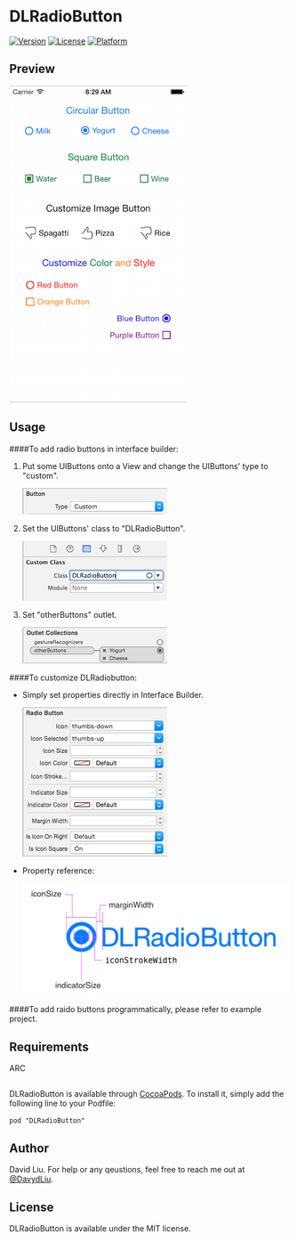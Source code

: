 # DLRadioButton 

[![Version](https://img.shields.io/cocoapods/v/DLRadioButton.svg?style=flat)](http://cocoadocs.org/docsets/DLRadioButton)
[![License](https://img.shields.io/cocoapods/l/DLRadioButton.svg?style=flat)](http://cocoadocs.org/docsets/DLRaidoButton)
[![Platform](https://img.shields.io/cocoapods/p/DLRadioButton.svg?style=flat)](http://cocoadocs.org/docsets/DLRadioButton)

## Preview

![screenshot1](DLRadioButton_screenshot1.png)

## Usage

####To add radio buttons in interface builder:

1.  Put some UIButtons onto a View and change the UIButtons' type to "custom".

	![change UIButton Type](change_UIButton_type.png)

2.  Set the UIButtons' class to "DLRadioButton".

	![change UIButton Class](change_UIButton_class.png)

3.	Set "otherButtons" outlet.

	![set otherButtons outlet](set_otherButtons_outlet.png)

####To customize DLRadiobutton:

*	Simply set properties directly in Interface Builder.

	![design DLButton](design_DLRadioButton.png)

*	Property reference:
	
	![DLRadioButton](DLRadioButton.png)
	
####To add raido buttons programmatically, please refer to example project.

## Requirements

ARC

## 

DLRadioButton is available through [CocoaPods](http://cocoapods.org). To install
it, simply add the following line to your Podfile:

    pod "DLRadioButton"

## Author

David Liu. For help or any qeustions, feel free to reach me out at [@DavydLiu](https://twitter.com/DavydLiu).

## License

DLRadioButton is available under the MIT license.